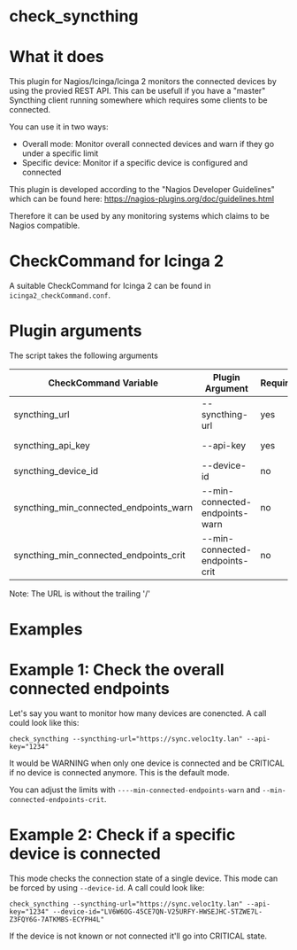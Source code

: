 check_syncthing
===============

# What it does

This plugin for Nagios/Icinga/Icinga 2 monitors the connected devices by using the provied REST API.
This can be usefull if you have a "master" Syncthing client running somewhere which requires some clients to be connected.

You can use it in two ways:
* Overall mode: Monitor overall connected devices and warn if they go under a specific limit
* Specific device: Monitor if a specific device is configured and connected

This plugin is developed according to the "Nagios Developer Guidelines" which can be found here: https://nagios-plugins.org/doc/guidelines.html

Therefore it can be used by any monitoring systems which claims to be Nagios compatible.

# CheckCommand for Icinga 2

A suitable CheckCommand for Icinga 2 can be found in ```icinga2_checkCommand.conf```.

# Plugin arguments

The script takes the following arguments

CheckCommand Variable | Plugin Argument | Required | Description
----------------------|-----------------|----------|------------
syncthing_url | --syncthing-url | yes | The URL to syncthing. For example: https://sync.veloc1ty.lan
syncthing_api_key | --api-key | yes | Your API key from the settings menu
syncthing_device_id | --device-id | no | The device ID to be looked for
syncthing_min_connected_endpoints_warn | --min-connected-endpoints-warn | no | Minimum connected endpoints. If below trigger WARNING. Default: 1
syncthing_min_connected_endpoints_crit | --min-connected-endpoints-crit | no | Minimum connected endpoints. If below trigger CRITICAL. Default: 0

Note: The URL is without the trailing '/'

# Examples

# Example 1: Check the overall connected endpoints

Let's say you want to monitor how many devices are conencted. A call could look like this:

```
check_syncthing --syncthing-url="https://sync.veloc1ty.lan" --api-key="1234"
```

It would be WARNING when only one device is connected and be CRITICAL if no device is connected anymore. This is the default mode.

You can adjust the limits with ```----min-connected-endpoints-warn``` and ```--min-connected-endpoints-crit```.

# Example 2: Check if a specific device is connected

This mode checks the connection state of a single device. This mode can be forced by using ```--device-id```. A call could look like:

```
check_syncthing --syncthing-url="https://sync.veloc1ty.lan" --api-key="1234" --device-id="LV6W6OG-45CE7QN-V25URFY-HWSEJHC-5TZWE7L-Z3FQY6G-7ATKMBS-ECYPH4L"
```

If the device is not known or not connected it'll go into CRITICAL state.
